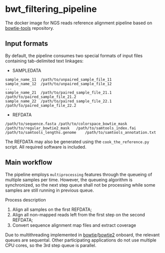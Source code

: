 # bwt_filtering_pipeline
The docker image for NGS reads reference alignment pipeline based on [bowtie-tools](https://github.com/ivasilyev/bowtie-tools) repository.

## Input formats
By default, the pipeline consumes two special formats of input files containing tab-delimited text linkages:
- SAMPLEDATA
```
sample_name_11	/path/to/unpaired_sample_file_11
sample_name_12	/path/to/unpaired_sample_file_12
...
sample_name_21	/path/to/paired_sample_file_21.1	/path/to/paired_sample_file_21.2
sample_name_22	/path/to/paired_sample_file_22.1	/path/to/paired_sample_file_22.2
```
- REFDATA
```
/path/to/sequence.fasta	/path/to/colorspace_bowtie_mask	/path/to/regular_bowtie2_mask	/path/to/samtools_index.fai	/path/to/samtools_lengths.genome	/path/to/samtools_annotation.txt
```

The REFDATA may also be generated using the `cook_the_reference.py` script. All required software is included. 

## Main workflow
The pipeline employs `multiprocessing` features through the queueing of multiple samples per time. However, the queueing algorithm is synchronized, so the next step queue shall not be processing while some samples are still running in previous queue. 

Process description
1. Align all samples on the first REFDATA;
2. Align all non-mapped reads left from the first step on the second REFDATA;
3. Convert sequence alignment map files and extract coverage

Due to multithreading implemented in [bowtie](http://bowtie-bio.sourceforge.net)/[bowtie2](http://bowtie-bio.sourceforge.net/bowtie2/) onboard, the relevant queues are sequental. Other participating applications do not use multiple CPU cores, so the 3rd step queue is parallel.
